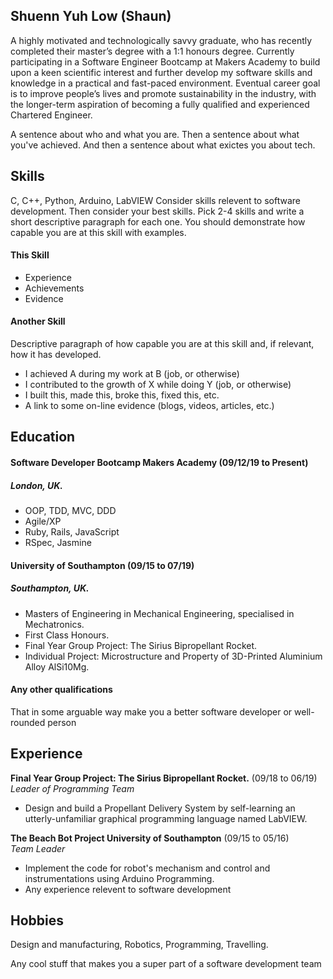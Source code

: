 ## Shuenn Yuh Low (Shaun)

A highly motivated and technologically savvy graduate, who has recently completed their master’s degree with a 1:1 honours degree. Currently participating in a Software Engineer Bootcamp at Makers Academy to build upon a keen scientific interest and further develop my software skills and knowledge in a practical and fast-paced environment. Eventual career goal is to improve people’s lives and promote sustainability in the industry, with the longer-term aspiration of becoming a fully qualified and experienced Chartered  Engineer.

A sentence about who and what you are. Then a sentence about what you've achieved. And then a sentence about what exictes you about tech.

## Skills

C, C++, Python, Arduino, LabVIEW
Consider skills relevent to software development. Then consider your best skills. Pick 2-4 skills and write a short descriptive paragraph for each one. You should demonstrate how capable you are at this skill with examples.

#### This Skill

- Experience
- Achievements
- Evidence

#### Another Skill

Descriptive paragraph of how capable you are at this skill and, if relevant, how it has developed.

- I achieved A during my work at B (job, or otherwise)
- I contributed to the growth of X while doing Y (job, or otherwise)
- I built this, made this, broke this, fixed this, etc.
- A link to some on-line evidence (blogs, videos, articles, etc.)

## Education

#### Software Developer Bootcamp Makers Academy (09/12/19 to Present)
##### London, UK.
- OOP, TDD, MVC, DDD
- Agile/XP
- Ruby, Rails, JavaScript
- RSpec, Jasmine

#### University of Southampton (09/15 to 07/19)
##### Southampton, UK.

- Masters of Engineering in Mechanical Engineering, specialised in Mechatronics.
- First Class Honours.
- Final Year Group Project: The Sirius Bipropellant Rocket.
- Individual Project: Microstructure and Property of 3D-Printed Aluminium Alloy AlSi10Mg.

#### Any other qualifications

That in some arguable way make you a better software developer or well-rounded person

## Experience

**Final Year Group Project: The Sirius Bipropellant Rocket.** (09/18 to 06/19)    
*Leader of Programming Team*  
- Design and build a Propellant Delivery System by self-learning an utterly-unfamiliar graphical programming language named LabVIEW.

**The Beach Bot Project University of Southampton** (09/15 to 05/16)   
*Team Leader*  
- Implement the code for robot's mechanism and control and instrumentations using Arduino Programming.
- Any experience relevent to software development

## Hobbies
Design and manufacturing, Robotics, Programming, Travelling.

Any cool stuff that makes you a super part of a software development team
